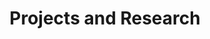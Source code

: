 ---
title: "Projects and Research"
layout: categories
permalink: /projects-and-research/
author_profile: true
sidebar:
  nav: sidebar
taxonomy: Projects and Research
---